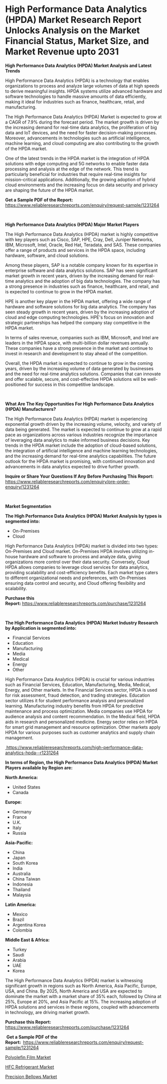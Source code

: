 <p><h1>High Performance Data Analytics (HPDA) Market Research Report Unlocks Analysis on the Market Financial Status, Market Size, and Market Revenue upto 2031</h1></p><p><strong>High Performance Data Analytics (HPDA) Market Analysis and Latest Trends</strong></p>
<p><p>High Performance Data Analytics (HPDA) is a technology that enables organizations to process and analyze large volumes of data at high speeds to derive meaningful insights. HPDA systems utilize advanced hardware and software technologies to handle massive amounts of data efficiently, making it ideal for industries such as finance, healthcare, retail, and manufacturing.</p><p>The High Performance Data Analytics (HPDA) Market is expected to grow at a CAGR of 7.9% during the forecast period. The market growth is driven by the increasing demand for real-time data analytics, the proliferation of big data and IoT devices, and the need for faster decision-making processes. Moreover, advancements in technologies such as artificial intelligence, machine learning, and cloud computing are also contributing to the growth of the HPDA market.</p><p>One of the latest trends in the HPDA market is the integration of HPDA solutions with edge computing and 5G networks to enable faster data processing and analysis at the edge of the network. This trend is particularly beneficial for industries that require real-time insights for mission-critical applications. Additionally, the growing adoption of hybrid cloud environments and the increasing focus on data security and privacy are shaping the future of the HPDA market.</p></p>
<p><strong>Get a Sample PDF of the Report:&nbsp;</strong> <a href="https://www.reliableresearchreports.com/enquiry/request-sample/1231264">https://www.reliableresearchreports.com/enquiry/request-sample/1231264</a></p>
<p>&nbsp;</p>
<p><strong>High Performance Data Analytics (HPDA) Major Market Players</strong></p>
<p><p>The High Performance Data Analytics (HPDA) market is highly competitive with key players such as Cisco, SAP, HPE, Cray, Dell, Juniper Networks, IBM, Microsoft, Intel, Oracle, Red Hat, Teradata, and SAS. These companies offer a range of products and services in the HPDA space, including hardware, software, and cloud solutions.</p><p>Among these players, SAP is a notable company known for its expertise in enterprise software and data analytics solutions. SAP has seen significant market growth in recent years, driven by the increasing demand for real-time analytics and the adoption of big data technologies. The company has a strong presence in industries such as finance, healthcare, and retail, and is expected to continue to grow in the HPDA market.</p><p>HPE is another key player in the HPDA market, offering a wide range of hardware and software solutions for big data analytics. The company has seen steady growth in recent years, driven by the increasing adoption of cloud and edge computing technologies. HPE's focus on innovation and strategic partnerships has helped the company stay competitive in the HPDA market.</p><p>In terms of sales revenue, companies such as IBM, Microsoft, and Intel are leaders in the HPDA space, with multi-billion dollar revenues annually. These companies have a strong presence in the market and continue to invest in research and development to stay ahead of the competition.</p><p>Overall, the HPDA market is expected to continue to grow in the coming years, driven by the increasing volume of data generated by businesses and the need for real-time analytics solutions. Companies that can innovate and offer scalable, secure, and cost-effective HPDA solutions will be well-positioned for success in this competitive landscape.</p></p>
<p>&nbsp;</p>
<p><strong>What Are The Key Opportunities For High Performance Data Analytics (HPDA) Manufacturers?</strong></p>
<p><p>The High Performance Data Analytics (HPDA) market is experiencing exponential growth driven by the increasing volume, velocity, and variety of data being generated. The market is expected to continue to grow at a rapid pace as organizations across various industries recognize the importance of leveraging data analytics to make informed business decisions. Key trends in the HPDA market include the adoption of cloud-based solutions, the integration of artificial intelligence and machine learning technologies, and the increasing demand for real-time analytics capabilities. The future outlook for the HPDA market is promising, with continued innovation and advancements in data analytics expected to drive further growth.</p></p>
<p><strong>Inquire or Share Your Questions If Any Before Purchasing This Report:</strong> <a href="https://www.reliableresearchreports.com/enquiry/pre-order-enquiry/1231264">https://www.reliableresearchreports.com/enquiry/pre-order-enquiry/1231264</a></p>
<p>&nbsp;</p>
<p><strong>Market Segmentation</strong></p>
<p><strong>The High Performance Data Analytics (HPDA) Market Analysis by types is segmented into:</strong></p>
<p><ul><li>On-Premises</li><li>Cloud</li></ul></p>
<p><p>High Performance Data Analytics (HPDA) market is divided into two types: On-Premises and Cloud market. On-Premises HPDA involves utilizing in-house hardware and software to process and analyze data, giving organizations more control over their data security. Conversely, Cloud HPDA allows companies to leverage cloud services for data analytics, providing scalability and cost-efficiency benefits. Each market type caters to different organizational needs and preferences, with On-Premises ensuring data control and security, and Cloud offering flexibility and scalability.</p></p>
<p><strong>Purchase this Report:&nbsp;</strong><a href="https://www.reliableresearchreports.com/purchase/1231264">https://www.reliableresearchreports.com/purchase/1231264</a></p>
<p>&nbsp;</p>
<p><strong>The High Performance Data Analytics (HPDA) Market Industry Research by Application is segmented into:</strong></p>
<p><ul><li>Financial Services</li><li>Education</li><li>Manufacturing</li><li>Media</li><li>Medical</li><li>Energy</li><li>Other</li></ul></p>
<p><p>High Performance Data Analytics (HPDA) is crucial for various industries such as Financial Services, Education, Manufacturing, Media, Medical, Energy, and Other markets. In the Financial Services sector, HPDA is used for risk assessment, fraud detection, and trading strategies. Education sector utilizes it for student performance analysis and personalized learning. Manufacturing industry benefits from HPDA for predictive maintenance and process optimization. Media companies use HPDA for audience analysis and content recommendation. In the Medical field, HPDA aids in research and personalized medicine. Energy sector relies on HPDA for smart grid management and resource optimization. Other markets apply HPDA for various purposes such as customer analytics and supply chain management.</p></p>
<p><a href="https://www.reliableresearchreports.com/high-performance-data-analytics-hpda--r1231264">&nbsp;https://www.reliableresearchreports.com/high-performance-data-analytics-hpda--r1231264</a></p>
<p><strong>In terms of Region, the High Performance Data Analytics (HPDA) Market Players available by Region are:</strong></p>
<p>
    <p> <strong> North America: </strong>
        <ul>
            <li>United States</li>
            <li>Canada</li>
        </ul>
        </p> 
    <p> <strong> Europe: </strong>
        <ul>
            <li>Germany</li>
            <li>France</li>
            <li>U.K.</li>
            <li>Italy</li>
            <li>Russia</li>
        </ul>
        </p> 
    <p> <strong> Asia-Pacific: </strong>
        <ul>
            <li>China</li>
            <li>Japan</li>
            <li>South Korea</li>
            <li>India</li>
            <li>Australia</li>
            <li>China Taiwan</li>
            <li>Indonesia</li>
            <li>Thailand</li>
            <li>Malaysia</li>
        </ul>
        </p> 
    <p> <strong> Latin America: </strong>
        <ul>
            <li>Mexico</li>
            <li>Brazil</li>
            <li>Argentina Korea</li>
            <li>Colombia</li>
        </ul>
        </p> 
    <p> <strong> Middle East & Africa: </strong>
        <ul>
            <li>Turkey</li>
            <li>Saudi</li>
            <li>Arabia</li>
            <li>UAE</li>
            <li>Korea</li>
        </ul>
    </p>
    </p>
<p><p>The High Performance Data Analytics (HPDA) market is witnessing significant growth in regions such as North America, Asia Pacific, Europe, USA, and China. By 2025, North America and USA are expected to dominate the market with a market share of 35% each, followed by China at 25%, Europe at 20%, and Asia Pacific at 15%. The increasing adoption of HPDA solutions and services in these regions, coupled with advancements in technology, are driving market growth.</p></p>
<p><strong>Purchase this Report: </strong><a href="https://www.reliableresearchreports.com/purchase/1231264">https://www.reliableresearchreports.com/purchase/1231264</a></p>
<p>&nbsp;<strong>Get a Sample PDF of the Report:&nbsp;&nbsp;</strong><a href="https://www.reliableresearchreports.com/enquiry/request-sample/1231264">https://www.reliableresearchreports.com/enquiry/request-sample/1231264</a></p>
<p><strong></strong></p>
<p><p><a href="https://www.linkedin.com/pulse/polyolefin-film-market-provides-detailed-segmentation-l0w3f">Polyolefin Film Market</a></p><p><a href="https://www.linkedin.com/pulse/decoding-hfc-refrigerant-market-deep-dive-latest-trends-segmentation-fxadc">HFC Refrigerant Market</a></p><p><a href="https://www.linkedin.com/pulse/global-precision-bellows-market-types-applications-major-57oic">Precision Bellows Market</a></p></p>